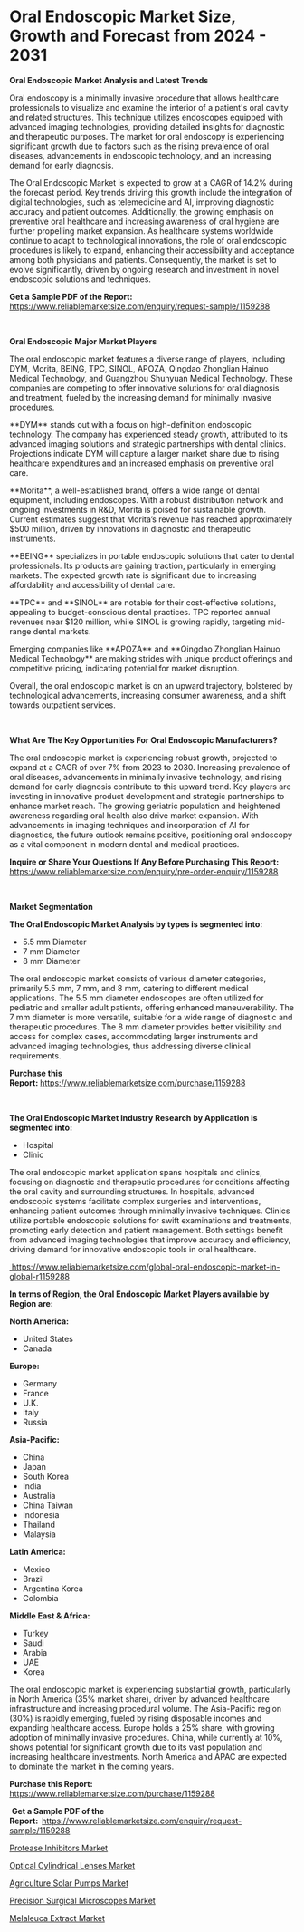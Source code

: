 <p><h1>Oral Endoscopic Market Size, Growth and Forecast from 2024 - 2031</h1></p><p><strong>Oral Endoscopic Market Analysis and Latest Trends</strong></p>
<p><p>Oral endoscopy is a minimally invasive procedure that allows healthcare professionals to visualize and examine the interior of a patient's oral cavity and related structures. This technique utilizes endoscopes equipped with advanced imaging technologies, providing detailed insights for diagnostic and therapeutic purposes. The market for oral endoscopy is experiencing significant growth due to factors such as the rising prevalence of oral diseases, advancements in endoscopic technology, and an increasing demand for early diagnosis.</p><p>The Oral Endoscopic Market is expected to grow at a CAGR of 14.2% during the forecast period. Key trends driving this growth include the integration of digital technologies, such as telemedicine and AI, improving diagnostic accuracy and patient outcomes. Additionally, the growing emphasis on preventive oral healthcare and increasing awareness of oral hygiene are further propelling market expansion. As healthcare systems worldwide continue to adapt to technological innovations, the role of oral endoscopic procedures is likely to expand, enhancing their accessibility and acceptance among both physicians and patients. Consequently, the market is set to evolve significantly, driven by ongoing research and investment in novel endoscopic solutions and techniques.</p></p>
<p><strong>Get a Sample PDF of the Report:&nbsp;</strong> <a href="https://www.reliablemarketsize.com/enquiry/request-sample/1159288?utm_campaign=1845&utm_medium=2&utm_source=Github&utm_content=ia&utm_term=05122024&utm_id=oral-endoscopic">https://www.reliablemarketsize.com/enquiry/request-sample/1159288</a></p>
<p>&nbsp;</p>
<p><strong>Oral Endoscopic Major Market Players</strong></p>
<p><p>The oral endoscopic market features a diverse range of players, including DYM, Morita, BEING, TPC, SINOL, APOZA, Qingdao Zhonglian Hainuo Medical Technology, and Guangzhou Shunyuan Medical Technology. These companies are competing to offer innovative solutions for oral diagnosis and treatment, fueled by the increasing demand for minimally invasive procedures.</p><p>**DYM** stands out with a focus on high-definition endoscopic technology. The company has experienced steady growth, attributed to its advanced imaging solutions and strategic partnerships with dental clinics. Projections indicate DYM will capture a larger market share due to rising healthcare expenditures and an increased emphasis on preventive oral care.</p><p>**Morita**, a well-established brand, offers a wide range of dental equipment, including endoscopes. With a robust distribution network and ongoing investments in R&D, Morita is poised for sustainable growth. Current estimates suggest that Morita’s revenue has reached approximately $500 million, driven by innovations in diagnostic and therapeutic instruments.</p><p>**BEING** specializes in portable endoscopic solutions that cater to dental professionals. Its products are gaining traction, particularly in emerging markets. The expected growth rate is significant due to increasing affordability and accessibility of dental care.</p><p>**TPC** and **SINOL** are notable for their cost-effective solutions, appealing to budget-conscious dental practices. TPC reported annual revenues near $120 million, while SINOL is growing rapidly, targeting mid-range dental markets.</p><p>Emerging companies like **APOZA** and **Qingdao Zhonglian Hainuo Medical Technology** are making strides with unique product offerings and competitive pricing, indicating potential for market disruption. </p><p>Overall, the oral endoscopic market is on an upward trajectory, bolstered by technological advancements, increasing consumer awareness, and a shift towards outpatient services.</p></p>
<p>&nbsp;</p>
<p><strong>What Are The Key Opportunities For Oral Endoscopic Manufacturers?</strong></p>
<p><p>The oral endoscopic market is experiencing robust growth, projected to expand at a CAGR of over 7% from 2023 to 2030. Increasing prevalence of oral diseases, advancements in minimally invasive technology, and rising demand for early diagnosis contribute to this upward trend. Key players are investing in innovative product development and strategic partnerships to enhance market reach. The growing geriatric population and heightened awareness regarding oral health also drive market expansion. With advancements in imaging techniques and incorporation of AI for diagnostics, the future outlook remains positive, positioning oral endoscopy as a vital component in modern dental and medical practices.</p></p>
<p><strong>Inquire or Share Your Questions If Any Before Purchasing This Report:</strong> <a href="https://www.reliablemarketsize.com/enquiry/pre-order-enquiry/1159288?utm_campaign=1845&utm_medium=2&utm_source=Github&utm_content=ia&utm_term=05122024&utm_id=oral-endoscopic">https://www.reliablemarketsize.com/enquiry/pre-order-enquiry/1159288</a></p>
<p>&nbsp;</p>
<p><strong>Market Segmentation</strong></p>
<p><strong>The Oral Endoscopic Market Analysis by types is segmented into:</strong></p>
<p><ul><li>5.5 mm Diameter</li><li>7 mm Diameter</li><li>8 mm Diameter</li></ul></p>
<p><p>The oral endoscopic market consists of various diameter categories, primarily 5.5 mm, 7 mm, and 8 mm, catering to different medical applications. The 5.5 mm diameter endoscopes are often utilized for pediatric and smaller adult patients, offering enhanced maneuverability. The 7 mm diameter is more versatile, suitable for a wide range of diagnostic and therapeutic procedures. The 8 mm diameter provides better visibility and access for complex cases, accommodating larger instruments and advanced imaging technologies, thus addressing diverse clinical requirements.</p></p>
<p><strong>Purchase this Report:&nbsp;</strong><a href="https://www.reliablemarketsize.com/purchase/1159288?utm_campaign=1845&utm_medium=2&utm_source=Github&utm_content=ia&utm_term=05122024&utm_id=oral-endoscopic">https://www.reliablemarketsize.com/purchase/1159288</a></p>
<p>&nbsp;</p>
<p><strong>The Oral Endoscopic Market Industry Research by Application is segmented into:</strong></p>
<p><ul><li>Hospital</li><li>Clinic</li></ul></p>
<p><p>The oral endoscopic market application spans hospitals and clinics, focusing on diagnostic and therapeutic procedures for conditions affecting the oral cavity and surrounding structures. In hospitals, advanced endoscopic systems facilitate complex surgeries and interventions, enhancing patient outcomes through minimally invasive techniques. Clinics utilize portable endoscopic solutions for swift examinations and treatments, promoting early detection and patient management. Both settings benefit from advanced imaging technologies that improve accuracy and efficiency, driving demand for innovative endoscopic tools in oral healthcare.</p></p>
<p><a href="https://www.reliablemarketsize.com/global-oral-endoscopic-market-in-global-r1159288?utm_campaign=1845&utm_medium=2&utm_source=Github&utm_content=ia&utm_term=05122024&utm_id=oral-endoscopic">&nbsp;https://www.reliablemarketsize.com/global-oral-endoscopic-market-in-global-r1159288</a></p>
<p><strong>In terms of Region, the Oral Endoscopic Market Players available by Region are:</strong></p>
<p>
    <p> <strong> North America: </strong>
        <ul>
            <li>United States</li>
            <li>Canada</li>
        </ul>
        </p> 
    <p> <strong> Europe: </strong>
        <ul>
            <li>Germany</li>
            <li>France</li>
            <li>U.K.</li>
            <li>Italy</li>
            <li>Russia</li>
        </ul>
        </p> 
    <p> <strong> Asia-Pacific: </strong>
        <ul>
            <li>China</li>
            <li>Japan</li>
            <li>South Korea</li>
            <li>India</li>
            <li>Australia</li>
            <li>China Taiwan</li>
            <li>Indonesia</li>
            <li>Thailand</li>
            <li>Malaysia</li>
        </ul>
        </p> 
    <p> <strong> Latin America: </strong>
        <ul>
            <li>Mexico</li>
            <li>Brazil</li>
            <li>Argentina Korea</li>
            <li>Colombia</li>
        </ul>
        </p> 
    <p> <strong> Middle East & Africa: </strong>
        <ul>
            <li>Turkey</li>
            <li>Saudi</li>
            <li>Arabia</li>
            <li>UAE</li>
            <li>Korea</li>
        </ul>
    </p>
    </p>
<p><p>The oral endoscopic market is experiencing substantial growth, particularly in North America (35% market share), driven by advanced healthcare infrastructure and increasing procedural volume. The Asia-Pacific region (30%) is rapidly emerging, fueled by rising disposable incomes and expanding healthcare access. Europe holds a 25% share, with growing adoption of minimally invasive procedures. China, while currently at 10%, shows potential for significant growth due to its vast population and increasing healthcare investments. North America and APAC are expected to dominate the market in the coming years.</p></p>
<p><strong>Purchase this Report: </strong><a href="https://www.reliablemarketsize.com/purchase/1159288?utm_campaign=1845&utm_medium=2&utm_source=Github&utm_content=ia&utm_term=05122024&utm_id=oral-endoscopic">https://www.reliablemarketsize.com/purchase/1159288</a></p>
<p>&nbsp;<strong>Get a Sample PDF of the Report:&nbsp;&nbsp;</strong><a href="https://www.reliablemarketsize.com/enquiry/request-sample/1159288?utm_campaign=1845&utm_medium=2&utm_source=Github&utm_content=ia&utm_term=05122024&utm_id=oral-endoscopic">https://www.reliablemarketsize.com/enquiry/request-sample/1159288</a></p>
<p><strong></strong></p>
<p><p><a href="https://www.linkedin.com/pulse/in-depth-market-analysis-protease-inhibitors-trends-size-ok6me?utm_campaign=1845&utm_medium=2&utm_source=Github&utm_content=ia&utm_term=05122024&utm_id=oral-endoscopic">Protease Inhibitors Market</a></p><p><a href="https://issuu.com/reportprime-2/docs/optical-cylindrical-lenses-market-size-2030.pptx?utm_campaign=1845&utm_medium=2&utm_source=Github&utm_content=ia&utm_term=05122024&utm_id=oral-endoscopic">Optical Cylindrical Lenses Market</a></p><p><a href="https://www.linkedin.com/pulse/top-reasons-behind-agriculture-solar-pumps-market-growth-81-cagr-odqrf?utm_campaign=1845&utm_medium=2&utm_source=Github&utm_content=ia&utm_term=05122024&utm_id=oral-endoscopic">Agriculture Solar Pumps Market</a></p><p><a href="https://issuu.com/reportprime-2/docs/precision-surgical-microscopes-market-size-2030.pp?utm_campaign=1845&utm_medium=2&utm_source=Github&utm_content=ia&utm_term=05122024&utm_id=oral-endoscopic">Precision Surgical Microscopes Market</a></p><p><a href="https://www.linkedin.com/pulse/melaleuca-extract-market-dynamics-89-cagr-growth-key-drivers-ee2ie?utm_campaign=1845&utm_medium=2&utm_source=Github&utm_content=ia&utm_term=05122024&utm_id=oral-endoscopic">Melaleuca Extract Market</a></p></p>
